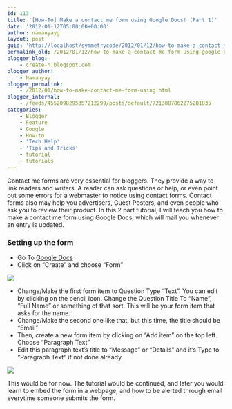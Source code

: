 ```yaml
---
id: 113
title: '[How-To] Make a contact me form using Google Docs! (Part 1)'
date: '2012-01-12T05:00:00+00:00'
author: namanyayg
layout: post
guid: 'http://localhost/symmetrycode/2012/01/12/how-to-make-a-contact-me-form-using-google-docs-part-1/'
permalink_old: /2012/01/12/how-to-make-a-contact-me-form-using-google-docs-part-1/
blogger_blog:
    - create-n.blogspot.com
blogger_author:
    - Namanyay
blogger_permalink:
    - /2012/01/how-to-make-contact-me-form-using.html
blogger_internal:
    - /feeds/4552098295357212299/posts/default/7213887862275281835
categories:
    - Blogger
    - Feature
    - Google
    - How-to
    - 'Tech Help'
    - 'Tips and Tricks'
    - tutorial
    - tutorials
---
```


Contact me forms are very essential for bloggers. They provide a way to link readers and writers. A reader can ask questions or help, or even point out some errors for a webmaster to notice using contact forms. Contact forms also may help you advertisers, Guest Posters, and even people who ask you to review their product. In this 2 part tutorial, I will teach you how to make a contact me form using Google Docs, which will mail you whenever an entry is updated.  

### Setting up the form

- Go To [Google Docs](https://docs.google.com/)
- Click on “Create” and choose “Form”

[![](http://3.bp.blogspot.com/-TT-arg7m2go/Tw2z73o06UI/AAAAAAAAAjA/_Vz4fx4aP9s/s1600/Contact_Form_In_Google_Docs_01.png)](http://3.bp.blogspot.com/-TT-arg7m2go/Tw2z73o06UI/AAAAAAAAAjA/_Vz4fx4aP9s/s1600/Contact_Form_In_Google_Docs_01.png)

- Change/Make the first form item to Question Type “Text”. You can edit by clicking on the pencil icon. Change the Question Title To “Name”, “Full Name” or something of that sort. This will be your form item that asks for the name.
- Change/Make the second one like that, but this time, the title should be “Email”
- Then, create a new form item by clicking on “Add item” on the top left. Choose “Paragraph Text”
- Edit this paragraph text’s title to “Message” or “Details” and it’s Type to “Paragraph Text” if not done already.

[![](http://3.bp.blogspot.com/-QSuAO5vgQ48/Tw22Gqc8-8I/AAAAAAAAAjI/xIXxoP6DWok/s1600/Contact_Form_In_Google_Docs_02.png)](http://3.bp.blogspot.com/-QSuAO5vgQ48/Tw22Gqc8-8I/AAAAAAAAAjI/xIXxoP6DWok/s1600/Contact_Form_In_Google_Docs_02.png)

This would be for now. The tutorial would be continued, and later you would learn to embed the form in a webpage, and how to be alerted through email everytime someone submits the form.
